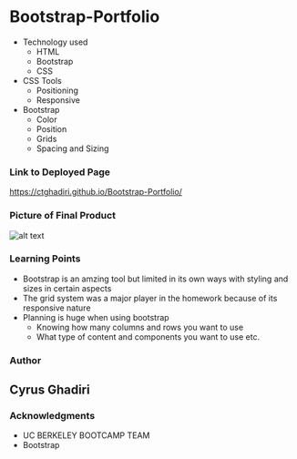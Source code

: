 # Bootstrap-Portfolio

* Technology used
    - HTML
    - Bootstrap
    - CSS
* CSS Tools
    - Positioning
    - Responsive
* Bootstrap
    - Color
    - Position
    - Grids
    - Spacing and Sizing

### Link to Deployed Page

https://ctghadiri.github.io/Bootstrap-Portfolio/

### Picture of Final Product

![alt text](hw1-screenshot.png "HW2")

### Learning Points
* Bootstrap is an amzing tool but limited in its own ways with styling and sizes in certain aspects
* The grid system was a major player in the homework because of its responsive nature
* Planning is huge when using bootstrap
    - Knowing how many columns and rows you want to use 
    - What type of content and components you want to use etc.

### Author

## Cyrus Ghadiri

### Acknowledgments

* UC BERKELEY BOOTCAMP TEAM
* Bootstrap
